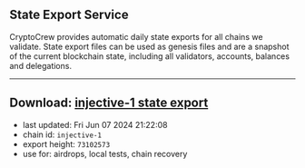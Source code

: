 ## State Export Service
CryptoCrew provides automatic daily state exports for all chains we validate. State export files can be used as genesis files and are a snapshot of the current blockchain state, including all validators, accounts, balances and delegations.

---
**Download: [injective-1 state export](https://dl-eu2.ccvalidators.com/SERVICE/injective/injective-1_export_73102573.json)**
---

- last updated: Fri Jun 07 2024 21:22:08
- chain id: `injective-1`
- export height: `73102573`
- use for: airdrops, local tests, chain recovery
